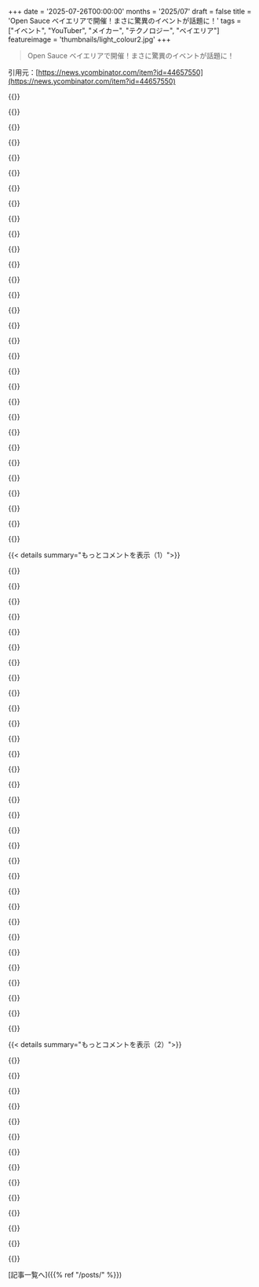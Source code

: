 +++
date = '2025-07-26T00:00:00'
months = '2025/07'
draft = false
title = 'Open Sauce ベイエリアで開催！まさに驚異のイベントが話題に！'
tags = ["イベント", "YouTuber", "メイカー", "テクノロジー", "ベイエリア"]
featureimage = 'thumbnails/light_colour2.jpg'
+++

> Open Sauce ベイエリアで開催！まさに驚異のイベントが話題に！

引用元：[https://news.ycombinator.com/item?id=44657550](https://news.ycombinator.com/item?id=44657550)




{{<matomeQuote body="Open Sauceに行ったんだけど、他のコメントしてる人たちと違って、俺はまあ普通って感じだったね。Maker Faireみたいだけど、隣にYouTuberのステージがあって、それがメインイベントみたい。William Osmanが司会してたパネルは質問を全然うまく回せてなくて、ほとんど誰も質問できなかった。子どもたちもYouTuberに質問するために並んでるのしか見かけなくて、YouTuberの偶像崇拝がメインイベントって感じだったのが変だったな。有名じゃない人たちの素晴らしいブースは全然目立ってなかった。" userName="hamandcheese" createdAt="2025/07/26 13:47:32" color="">}}




{{<matomeQuote body="科学やテクノロジー系のYouTuberをロールモデルにするのは、ファッションモデル、俳優、ポピュリストのポッドキャスター、サッカー選手なんかよりマシだと思わない？" userName="mft_" createdAt="2025/07/26 14:26:47" color="">}}




{{<matomeQuote body="William Osmanがちゃんとしたパネルの司会ができると期待するって面白いよね。あの人、自分の思考すらまともにまとめられない時あるんだから（だから大好きなんだ）。これってキャリアフェアとして宣伝されてないのに、なんでキャリアフェアみたいに批判されてるんだろう？あと、子どもがYouTuberになりたいって思うことに、本質的に悪いことなんてある？名声を追い求める子もいるけど、同じくらい情熱を共有したいって子もいるはずだよ。" userName="jahsome" createdAt="2025/07/26 16:30:49" color="#38d3d3">}}




{{<matomeQuote body="William OsmanのスタイルはMark Roberとは真逆で、適当にやって、みんなや自分を茶化す感じなんだ。パネルの司会や質問に答えるのが彼らの目的じゃなかったんだろうね。視聴者が慣れてるエンタメを提供することが目的だったんだろう。Open SauceはMaker FaireとVidConにインスパイアされてて、VidConの後継みたいなもん。YouTuberに会うのがこのイベントのメインの売りだから、子どもたちがYouTuberに興奮してるのを見ても、そんなに深読みする必要ないと思うよ。" userName="Aurornis" createdAt="2025/07/26 16:35:17" color="#45d325">}}




{{<matomeQuote body="テック系の人が芸術家やアスリートを貶すのにはうんざりするね（ポッドキャスト詐欺師と一緒に括るのは最大の侮辱かも）。子どもたちはいろんなロールモデルを持つべきだよ。特に、一部のYouTuber（このイベントの特定の人じゃないけど）は、何度も品性が低いところを見せてるんだからね。" userName="throwawayohio" createdAt="2025/07/26 14:58:42" color="#ff5c5c">}}




{{<matomeQuote body="「パネルの司会や質問に答えるのが目的じゃなかった」と「お気に入りのYouTuberに会うのが売り」って、なんか矛盾してない？もしYouTuberとの交流がメインなら、ファンサービスとしてはイマイチだったんじゃないかな。" userName="hamandcheese" createdAt="2025/07/26 16:52:00" color="">}}




{{<matomeQuote body="プロスポーツ選手の中にも品性の低い人はたくさんいるし、品行方正であることは、スポーツでもYouTubeでも、ボールをゴールに入れる資格じゃないよね。テック系の人が芸術家を貶すのは知らないけど、スポーツに興味ない人は多いかな。それで彼らを貶してるわけじゃないけど、俺自身は、人間がボールをゴールに入れることに夢中になるのはちょっとうんざりだし、そこにそんなに重要性を置くのは人類の無駄遣いだと思うけど、まあ人それぞれ意見は自由だよね。" userName="leptons" createdAt="2025/07/26 22:55:15" color="#ff33a1">}}




{{<matomeQuote body="William Osmanがパネル司会なんて無理だろ。彼は自分の頭すらまともに回せないんだから（そこが好きなんだよ）。Open SauceはMaker FairとVidConの融合って売りだけど、実際はWilliam Osmanと彼のエンタメスタイルが中心だね。ファンなら楽しめるけど、メーカーの情報を期待してた人は、司会が主役で質問もネタになるからイライラするかも。これがOpen Sauceから俺のメーカー仲間を遠ざけてる理由なんだ。William OsmanとそのYouTube仲間がメインのショーになってて、メーカー側は二の次って感じだよ。" userName="Aurornis" createdAt="2025/07/26 16:45:44" color="#ff33a1">}}




{{<matomeQuote body="俺はそうは思わないな。William Osmanにインスパイアされたイベントって位置づけだよ。だから完璧な運営なんて期待してないし、君が最後の段落で言ってた通りだと思うね。個人的には、違うものを期待してる奴らが、自分たちの願望をイベントに押し付けてるだけじゃないかって感じるんだ。" userName="jahsome" createdAt="2025/07/26 17:29:35" color="">}}




{{<matomeQuote body="こう言わせてくれ。彼らはYouTubeやPodcastと同じスタイルでショーをやってる。質問するファンは、サービスされてるわけじゃなく、YouTubeチャンネルで見てるカオスやジョークを求めてきた大勢を楽しませるための存在なんだ。これは彼らの普段のスタイルが続いただけだし、多くのファンがそれを見に来た。質問者が主役になる従来のパネル形式を期待してたなら、それは彼らのスタイルじゃない。良いか悪いかは別として、従来のカンファレンスとは違うだけさ。" userName="Aurornis" createdAt="2025/07/26 16:58:40" color="#ff33a1">}}




{{<matomeQuote body="William Osman経由でイベントを知った人には、彼のインスパイアだって解釈は納得できるだろうね。でも、もっと広く見ると、William Osman中心のイベントとは宣伝されてないんだ。公式サイトを見ると、William Osmanの言及はほとんどなくて、教育とかコミュニティ育成、キャリア構築について書かれてる。例えばここ: https://opensauce.com/about/<br>William Osmanの内輪の人間にはカオスが理解できるけど、新しいMaker Faireとして来た人には、William Osmanとその友達が中心の雰囲気が変に感じるだろうね。このスレッド全体でこの認識のズレがハッキリしてるよ。" userName="Aurornis" createdAt="2025/07/26 18:02:55" color="#785bff">}}




{{<matomeQuote body="YouTubeを知らない8歳の子供でも楽しめるイベントかな？メーカーの展示とか見て楽しめると思う？" userName="milofeynman" createdAt="2025/07/26 18:13:29" color="">}}




{{<matomeQuote body="文脈だけどさ、親コメントの奴はエコノミストで、メーカーとかエンジニアじゃないんだぜ。" userName="ipsum2" createdAt="2025/07/27 00:21:26" color="">}}




{{<matomeQuote body="ごちゃごちゃしたインタラクティブなカオスじゃダメなの？<br>見てるだけじゃ直接行く意味なくない？" userName="hamandcheese" createdAt="2025/07/26 17:10:15" color="">}}




{{<matomeQuote body="もうUS経済には期待することないでしょ。<br>デイトレーダーになるのは良いと思う？<br>それともプロのエンジニアになって、卒業1年後に50%が失業する組に入るべき？" userName="msgodel" createdAt="2025/07/26 15:32:06" color="">}}




{{<matomeQuote body="うん、OpenSauceは何度か聞いたことあるけど、まさかこんなにOsman中心だとは思わなかったよ。:D" userName="andrewflnr" createdAt="2025/07/26 21:07:43" color="#785bff">}}




{{<matomeQuote body="エコノミストって誰？<br>元のコメントはhamandcheeseっていうソフトウェア開発者みたいだし(https://hamon.cc/)、記事はJeff Geerlingが書いたんだろ？<br>彼はRPiハックで有名だけどDevOpsのバックグラウンドもあるみたいだね(https://github.com/geerlingguy)" userName="yencabulator" createdAt="2025/07/29 19:13:37" color="#ff5733">}}




{{<matomeQuote body="盤の駒を動かすのは全然面白くないし、ボードゲームもそう。それは人それぞれだけどね。<br>俺が興味あるのは、作られた問題じゃなくて、本当の問題を解決することだよ。" userName="leptons" createdAt="2025/07/27 17:31:15" color="">}}




{{<matomeQuote body="言ったように、良いとか悪いとか、正しいとか間違ってるとかは言ってないよ。<br>ただ、君はターゲット層じゃないと思うな。<br>俺のMaker友達もOpen SauceはYouTubeのパーソナリティが中心で、科学やMaker向けじゃないから行かないって人多いし。" userName="Aurornis" createdAt="2025/07/26 17:19:19" color="#45d325">}}




{{<matomeQuote body="7歳と6歳の子を連れて行ったら、すごく喜んでたよ！<br>ずっとプロジェクトやブースを見て回って、トークには興味なかったみたい。<br>高校生以下の子はあんまりいなかったけど、見るものはたくさんあるね。入場料が高いのも影響してるかも。<br>小さい子連れなら、一部安全じゃない展示もあるから気を付けてね。でもそれが楽しいんだ！<br>展示もいろいろで、最先端のプロジェクトもあれば、高校生向けのもの、情熱がこもった中高生プロジェクトもあったよ。<br>毎年すごいクリエイターを見つけて、家で家族と作ったり遊んだりしてる。<br>去年はhttps://www.trackstacker.net/を見つけて、この1年すごく楽しかったし、今年はhttps://professorboots.comっていう3Dプリントの建設機械を見つけたよ。" userName="kieranl" createdAt="2025/07/26 20:17:39" color="#ff5c5c">}}




{{<matomeQuote body="LOL、『ファッションモデルは誰も原子爆弾を作ってない』って言ったら検閲されたわ。<br>明らかにオタク連中がキレたんだな。<br>このサイト、もうダメだな、みんな。" userName="bugsMarathon88" createdAt="2025/07/26 20:12:20" color="">}}




{{<matomeQuote body="ゲームってさ、シミュレーションでリスクなしに戦略試したり、FPSで集中力上げたり、物語を楽しんだり、仲間と協力したり、リラックスしたり、色々メリットがあるんだぜ。楽しいのは、現実世界で使う能力を使うからだよ。" userName="musicale" createdAt="2025/08/01 05:41:11" color="#ff33a1">}}




{{<matomeQuote body="教師の俺からすると、メイカームーブメントって正直どうなのって思うんだよね。確かに凄いんだけど、子どもたちがエンジニアじゃなくて、コンテンツクリエイターとかティンカララーになりたがっちゃうのが問題。うちの地域の工学界隈もエンジニア不足だし、土木工学の質も落ちてるの見ると、これも一因かもって感じ。" userName="obscurette" createdAt="2025/07/26 06:45:51" color="#45d325">}}




{{<matomeQuote body="前のコメント、マジありえないな。子どもが何かを楽しんでるのに、将来の仕事に繋がってなきゃダメとかおかしいだろ。大人だって、もっと自由に楽しんでいいはずだよ。" userName="ori_b" createdAt="2025/07/26 13:27:21" color="#785bff">}}




{{<matomeQuote body="「Gross」って、エンジニアリングが嫌ってこと？それともエンジニアリングを推奨するのが嫌ってこと？教えてくれよ。俺は農家の息子から、安定した高給取りのエンジニアになれたんだ。物作りが好きでこの道を選んで、今もそれが仕事にできてるのはラッキーだよ。" userName="Isamu" createdAt="2025/07/26 14:29:09" color="">}}




{{<matomeQuote body="ティンカララーやBill Nyeみたいな人が増えるって、そんなに悪いこと？メイカーフェアとかサイエンスフェアは、スポーツばかりの学校で埋もれてる子たちが輝ける場所なんだよ。創造性や問題解決能力、科学の好奇心を育むんだから。みんながエンジニアになる必要なんてない。大切なのは、未来に希望を持って、何かポジティブなことに夢中になることだよ。" userName="patrickhogan1" createdAt="2025/07/26 12:42:24" color="#45d325">}}




{{<matomeQuote body="子どもが将来の仕事のためじゃなきゃ遊んじゃダメって考え方が「Gross」（ひどい）って言いたかったんだよ。活動そのものとか、エンジニアリングがひどいってことじゃないからね。" userName="nilamo" createdAt="2025/07/26 14:41:05" color="">}}




{{<matomeQuote body="47426のコメント、マジで意味わかんない。まるで子どもが健康的な食事を始めたのに、「栄養士にならないの？」って文句言ってるようなもんだろ。ありえないね。" userName="preommr" createdAt="2025/07/26 07:54:55" color="#ff5c5c">}}




{{<matomeQuote body="子どももいつか仕事しなきゃいけないんだから、子どもの頃の趣味を仕事にするって最高じゃん？興味ない仕事をするより、好きなことを色々試せるって、めちゃくちゃいいことだよ。" userName="SR2Z" createdAt="2025/07/26 15:04:31" color="">}}




{{<matomeQuote body="スポーツが優先されて、STEMとか他の教科が軽視されたり、潰されたりしてるの、本当に残念なんだよね。スポーツも大事だけどさ、他の教科がこんな風になっちゃうのは、マジでヘコむわ。" userName="cosmic_cheese" createdAt="2025/07/26 13:25:50" color="#ff33a1">}}




{{< details summary="もっとコメントを表示（1）">}}

{{<matomeQuote body="趣味を仕事にするのは悪くないけど、何でも金儲けに繋げようとするのは悲しいね。子供たちには、お金のためじゃなく純粋に何かを楽しむって気持ちを大切にしてほしいよ。" userName="ori_b" createdAt="2025/07/26 15:27:01" color="#785bff">}}




{{<matomeQuote body="エンジニアのキャリアにならないって言うけど、アメリカのエンジニア不足ってオフショアリングやH1Bビザで外国人材を呼んで人為的に作られてるだけだよ。仕事はあるけど、いい給料の仕事がないってことだろ。" userName="5" createdAt="2025/07/26 15:17:09" color="#785bff">}}




{{<matomeQuote body="でも、彼らがブロサイエンスのブロガーやインフルエンサーになって健康食のコースを売りたがるのは、控えめに言っても問題だよ。" userName="WesolyKubeczek" createdAt="2025/07/26 08:42:19" color="">}}




{{<matomeQuote body="俺の地元じゃアメフトチームは特別扱いされなかったけど、学校の教育長の給料の高さにはマジでムカついたね。物価が安い地域で60万ドル以上もいらないだろ。ああいう職には給料の上限を作るべきだよ。余計な金は価値を生み出さないからね。" userName="gosub100" createdAt="2025/07/26 15:32:59" color="#ff33a1">}}




{{<matomeQuote body="問題は給料だけじゃないと思うよ。無能な管理者が多すぎて、誰もまともに意思疎通も協力もできないんだ。これに対する解決策は、多分、個人で独立してものづくりをする“メーカー”の活動なんじゃないかな。" userName="msgodel" createdAt="2025/07/26 15:34:29" color="#45d325">}}




{{<matomeQuote body="お小遣いで本格的なメカトロニクス機器が作れるのは、工学分野にとって悪いことじゃないと思う。だけど、3Dプリンターを持ってても、決して良いエンジニアにはならない人がたくさんいるってことでもあるよね。" userName="conorbergin" createdAt="2025/07/26 07:28:25" color="#ff5c5c">}}




{{<matomeQuote body="子供たちがすごく気に入ってるのに…それがなんで問題なんだろうね？" userName="rambambram" createdAt="2025/07/26 07:32:51" color="">}}




{{<matomeQuote body="これって、意味ある交流よりエンゲージメント重視のシステムを作った結果だよ。コンテンツに偽装した広告を見る時間が増えれば増えるほど、利益も大きくなるってことさ。" userName="PieTime" createdAt="2025/07/26 09:32:02" color="#45d325">}}




{{<matomeQuote body="3Dプリンターの98%は小物やフィギュアを印刷するのに使われてると思う。でも、手頃な価格で他のことに使えるようになったのは嬉しいね。これってある程度の普及がなかったら無理だったろうから。" userName="geerlingguy" createdAt="2025/07/26 14:12:59" color="#ff5c5c">}}




{{<matomeQuote body="ビル・ナイは科学コミュニケーションを始める前は航空宇宙機械エンジニアだったんだ。個人的に興味があるなら、単に“大学に行け”って言うだけじゃなく、趣味から工学へ進む道があるってのは大事だと思うよ。" userName="0_____0" createdAt="2025/07/26 15:05:16" color="#785bff">}}




{{<matomeQuote body="「Independent maker」って表現おかしくない？それって集合的なメーカー運動のこと？" userName="thenthenthen" createdAt="2025/07/26 15:52:26" color="#45d325">}}




{{<matomeQuote body="メーカーの世界は、モノを作る人とコンテンツ作る人に分かれてるんだよね。<br>YouTubeで見るのは後者で、全体像を表してないよ。クリックベイトとか自己宣伝ばっかしてる人は、本当にモノ作りしてる人とは違うってこと。" userName="Aurornis" createdAt="2025/07/26 16:48:40" color="#785bff">}}




{{<matomeQuote body="ゲームは今の若い子たちにとって宗教みたいなもんだよね。<br>ゲームや業界についてちょっと批判すると、政治の炎上レベルで反発されるんだ。もはや”タブー”って感じ。" userName="citizenpaul" createdAt="2025/07/26 18:19:11" color="">}}




{{<matomeQuote body="プログラミングはソフトエンジニアにならなくても学ぶべきだよ。自分の専門分野を深く理解できるからね。俺はEvE Online、Counter Strike、Street Fighter、Rocket League、Factorio、読書、軍隊経験とか、いろんな経験が今のソフトエンジニアのキャリアに繋がったんだ。夢への道って一直線じゃないし、多様な経験が将来に役立つってことだね。" userName="okayishdefaults" createdAt="2025/07/26 07:47:45" color="#38d3d3">}}




{{<matomeQuote body="趣味をやってみて、結局別のところで稼ぐことを選んだら、その趣味は失敗だったってこと？いや、楽しめなくてやめたらそれは失敗だよ。<br>でも失敗は悪いことじゃないし、諦めることも大事なんだ。" userName="SR2Z" createdAt="2025/07/26 21:45:42" color="">}}




{{<matomeQuote body="MicrosoftやTencentがゲームスタジオをガンガン買収してるのは、若者たちへの直接的な接点になるからだよ。" userName="cedws" createdAt="2025/07/27 11:06:40" color="">}}




{{<matomeQuote body="OPじゃないけど、嫌な部分ってのは、エンジニアリングがキャリアのすべてだとか、単にクリエイティブな表現手段にしかならないって考え方だと思うな。" userName="jahsome" createdAt="2025/07/26 15:31:21" color="">}}




{{<matomeQuote body="彼らが言ってるのは、どんな集まりも子供がやりたいことじゃなくて、主に仕事の準備のためであるべきって考え方が嫌だってことだ。俺もだいたい同意するよ。" userName="gosub100" createdAt="2025/07/26 15:28:26" color="">}}




{{<matomeQuote body="このイベントに行ったけど、めちゃくちゃ楽しかったよ！ティーンエイジャーが作ったロボットについて熱心に質問するの好き？そうすべきだよ、本当に楽しいからね！3Dプリントされたヴァイオリンを弾いたり、イベントのアリーナだと安全なプレキシグラスをぶち破っちゃうくらい凶暴な、恐ろしいバトルボットを作った女性にも会ったんだ。" userName="simonw" createdAt="2025/07/26 05:51:49" color="#45d325">}}




{{<matomeQuote body="イベントのアリーナだと安全なプレキシグラスをぶち破っちゃうくらい凶暴な、恐ろしいバトルボットを作った女性に会ったって？このバトルボットの動画はみんな見るべきだよ。大変な一週間だったからね。" userName="aaronbrethorst" createdAt="2025/07/26 06:18:22" color="#785bff">}}




{{<matomeQuote body="残念ながら、それの写真を撮り忘れちゃったよ！でも3Dプリントされたヴァイオリンの写真はいくつかあるんだ：https://gist.github.com/simonw/e5be5cbe96073c09a468307e4cb61...<br>これらはhttps://www.neoluthy.com/の人たちが作ったんだ。" userName="simonw" createdAt="2025/07/26 10:20:12" color="#45d325">}}




{{<matomeQuote body="めっちゃクールだね。シェアしてくれてありがとう！" userName="aaronbrethorst" createdAt="2025/07/26 15:50:53" color="">}}




{{<matomeQuote body="俺は今、最新の作品『suicidebomberbot』でこのイベントに出場することを人生の使命にしたよ。" userName="stavros" createdAt="2025/07/26 08:48:10" color="">}}




{{<matomeQuote body="＞ティーンエイジャーが作ったロボットについて熱心に質問するの好き？FIRSTロボットリーグの親やボランティアにとって、それこそ喜びの一つだね。" userName="adolph" createdAt="2025/07/26 12:18:39" color="#38d3d3">}}




{{<matomeQuote body="俺もそこにいたし、君を探してたんだよ！俺の友達みんなが君のOpenSauceツールを使ったんだぜ。" userName="laidoffamazon" createdAt="2025/07/26 22:42:50" color="#ff33a1">}}




{{<matomeQuote body="このツール、Open Sauce 2025のイベントで使えるんだって！→https://tools.simonwillison.net/open-sauce-2025<br>あと誰かが言ってたんだけど、公式の地図（https://app.opensauce.com）より全然良い地図もあったみたいだよ（少なくともスマホでは）。" userName="geerlingguy" createdAt="2025/07/27 03:25:10" color="">}}




{{<matomeQuote body="俺も行ったんだけど、親子連れが多かったのが特に良かったな。バッジを作るコーナーはいつも子供たちでいっぱい！大人やスタッフがOpen Sauceのバッジ作りを手伝っててさ。<br>個人的には、3Dプリントされた再生冷却液ロケットエンジンを見たり触れたりできたのが最高だった！BPS.spaceのJoe BarnardがYouTube Shortで紹介してたのも良かったよ。" userName="olgs" createdAt="2025/07/26 11:26:53" color="#38d3d3">}}




{{<matomeQuote body="Jeff Geerlingは俺のお気に入りの有名人の一人なんだ（有名人の定義を広げすぎてるかもだけど）。Patreonに登録しようと思ってるんだよね、それくらいしかできないし。<br>4つ以上のプラットフォームで彼のコンテンツを見てる唯一のクリエイターだと思う。たまにここにも現れるし。<br>あの「物を作る」エネルギーと、彼がやってるオープンな作業が本当に好きなんだ。もし、変なハードウェアとか余ってる現金とかを送れるPatreonみたいな静的サイトがあったら、最高なのに！" userName="zxexz" createdAt="2025/07/26 05:59:24" color="">}}




{{<matomeQuote body="俺も同じ！彼が書くものは全部読んでるよ。Ansibleを始めた頃に彼の記事をたくさん読んだし、Pi関係、特にCM4が出た時の記事は全部読んだ。<br>なんか変なパラソーシャルな関係だけど、オタクにはわかるやつ！" userName="poemxo" createdAt="2025/07/26 07:27:44" color="">}}




{{<matomeQuote body="俺も全く同感。特定のニッチな情報のためじゃなくて、「これからこれをたくさん学んで動画にするぞ」って姿勢が好きだから、彼のコンテンツを購読してるんだ。" userName="Flipflip79" createdAt="2025/07/26 06:23:59" color="">}}

{{</details>}}




{{< details summary="もっとコメントを表示（2）">}}

{{<matomeQuote body="Matthewの写真はNASAでもたくさん使われてるけど、彼はRAW画像ファイルの共有をもっと推してるって言ってたよ。<br>月と地球のこの2枚の写真、超クールだよね。みんなよく知ってるけど、こんなアングルからは絶対見られないような視点からの眺めなんだ。RAWファイルをいじれたら、もっと深く画像を体験できて最高なんだけどな！<br>https://www.nasa.gov/image-detail/amf-iss071e609065/<br>https://www.nasa.gov/image-detail/gvynuzswiaatoq/" userName="consumer451" createdAt="2025/07/26 06:53:01" color="#ff33a1">}}




{{<matomeQuote body="俺も行ったよ。あれは本当にすごいイベントだったね。Maker Faireなんだけど、ヤバいYouTuberたちが運営してる感じ。展示の半分くらいが、なんか呪われたサイドクエストみたいだったよ。<br>クレイジーなOshcutシミュレーターを運転させてもらったし、マジで最高だった！" userName="joshu" createdAt="2025/07/26 06:25:02" color="#45d325">}}




{{<matomeQuote body="うん、Maker Faireとどのくらい違うのか気になってたんだ。（娘たちを何年も連れて行ってたんだけど、閉鎖しちゃって。コロナかな？復活したらしいけど、もうベイエリアにはいないんだ。）<br>Maker Faireは混んでたし、毎年ちょっと同じことの繰り返しだったんだよね。<br>Open Sauceはアートが少なくて、テック系が多めって感じかな？いくつか動画を見た印象なんだけど。" userName="JKCalhoun" createdAt="2025/07/26 12:17:59" color="#ff33a1">}}




{{<matomeQuote body="俺はMaker Faireに数回出展して何度も行ったし、Open Sauceにも2回出展したことがあるよ。<br>初期のMaker Faire（ベイエリア）は、Burning Manの倉庫から出てきたアート作品や乗り物と、独立したクリエイターが自分のプロジェクトや発明を見せるのが混ざってたんだ。それが急速に商業化して、企業ブースがほとんどのスペースを占めるようになって、最終的に財政的に破綻しちゃったんだ。<br>最近復活したバージョンは商業化が減って、ずっと小規模になってて、もっと小さい子供たちとその親向けになってるけど、全体的にはMakeの起源からそんなに遠くないね。<br>Open Sauceはまさにクリエイター（コンテンツクリエイターとか）や独立したメーカーが中心で、毎年規模が大きくなってる。うまくいってるのは、企業やスポンサーのブースが、ハッカーやメーカーのブースより大きく派手じゃないからってのもあるね。" userName="nrp" createdAt="2025/07/26 15:11:17" color="#785bff">}}




{{<matomeQuote body="いくつかのカンファレンス主催者とこのことについて話したんだ。スポンサーに次年も来てもらえるくらい満足させつつ、彼らのブースやフロアのエリアを退屈な「どこにでもあるカンファレンス」の空間にしないようにするにはどうすればいいか、って。<br>これはバランスが大事で、今のところOpen Sauceはそこそこ上手くやってるみたい。でも今年のスポンサーブースの中には、ちょっと企業っぽくて営業色が強くて場違いに感じるところもいくつかあったな。<br>他のブースの周りには人が密集してるのに比べて、企業ブースの周りはみんな結構距離を取ってたのがわかるくらいだったよ。" userName="geerlingguy" createdAt="2025/07/26 16:17:41" color="#ff33a1">}}




{{<matomeQuote body="最初の2年は超最高だったのに、今年はスポンサーブースだらけでちょっとがっかり。ミニゴルフみたいな楽しい体験も減ったし、1日で全部見れちゃった。クールなブースが、お金払えるブースに負けたのかなって疑っちゃうよ。<br>でも、Williamのチームは毎年赤字みたいで、持続可能な運営を目指してるってOpenSauce+の動画で言ってたな。2023年のイベント帰りには2024年のチケットを先行購入して、運営を応援したくらいなんだ。本当に頑張ってほしい。最高のイベントだし、チームも素晴らしいんだから！" userName="pininja" createdAt="2025/07/26 21:03:14" color="#ff33a1">}}




{{<matomeQuote body="昔はYouTubeでモノ作り動画を見るのが好きだったんだけど、最近は再生数稼ぎの動画ばっかになっちゃったんだよな。Open Sauceも、ここでも言われてるように、YouTuberが視聴者集めるための場所になってる気がする。もちろん、Technology Connectionsみたいに例外もいるけどさ。" userName="atum47" createdAt="2025/07/26 16:06:49" color="">}}




{{<matomeQuote body="イベントの運営がどんなに大変か知りたいなら、William OsmanがOpen Sauceを宣伝するために、イベント前の週にどんなことしたか、12本の短い動画にまとめているよ。これ見てみて！ https://m.youtube.com/watch?v=9qbjES787ZI" userName="lucideer" createdAt="2025/07/26 12:17:39" color="#ff33a1">}}




{{<matomeQuote body="簡単なリマインダーメール送ってくれたら、もっと多くの人が来たと思うんだよな。俺、自分のカレンダー見るまでイベントがあるって気づかなかったもん。" userName="imbusy111" createdAt="2025/07/26 12:55:17" color="#45d325">}}




{{<matomeQuote body="William Osmanって、スケジュール調整とか計画立てるの、あんまり得意じゃない気がするんだよね。あのグループ、エンジニアとコンテンツ制作を理解してる長期的な秘書を雇った方がいいよ。" userName="huem0n" createdAt="2025/07/26 13:17:09" color="#45d325">}}




{{<matomeQuote body="このイベントの全てが、量より質って感じがするんだ。最近では珍しいし、参加者もそこを評価してるんじゃないかな。プロフェッショナルさを増やしたら、その大事な部分が薄まっちゃう気がするね。（質って生産価値とは違うし！）" userName="lucideer" createdAt="2025/07/27 15:13:31" color="#ff33a1">}}




{{<matomeQuote body="このイベントのターゲット層は、YouTubeのメイカー系コンテンツをよく見る人たちだよ。彼はイベントの何ヶ月も前からずーっと宣伝してたんだから。" userName="Aurornis" createdAt="2025/07/26 17:45:49" color="">}}




{{<matomeQuote body="Open Sauceって、めっちゃクールなイベントっぽいな！12,000kmも離れてなきゃ、来年絶対行くのにー。" userName="yonatan8070" createdAt="2025/07/26 07:27:36" color="">}}

{{</details>}}



[記事一覧へ]({{% ref "/posts/" %}})
